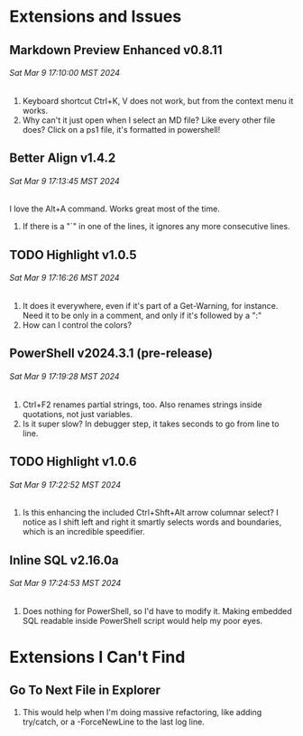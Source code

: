 # Extensions and Issues
## Markdown Preview Enhanced v0.8.11
###### Sat Mar 9 17:10:00 MST 2024
1. Keyboard shortcut Ctrl+K, V does not work, but from the context menu it works.
2. Why can't it just open when I select an MD file? Like every other file does? Click on a ps1 file, it's formatted in powershell!
   
## Better Align v1.4.2                                   
###### Sat Mar 9 17:13:45 MST 2024
I love the Alt+A command. Works great most of the time.
1. If there is a "`" in one of the lines, it ignores any more consecutive lines.

## TODO Highlight v1.0.5
###### Sat Mar 9 17:16:26 MST 2024
1. It does it everywhere, even if it's part of a Get-Warning, for instance. Need it to be only in a comment, and only if it's followed by a ":"
2. How can I control the colors?

## PowerShell v2024.3.1 (pre-release)
###### Sat Mar 9 17:19:28 MST 2024
1. Ctrl+F2 renames partial strings, too.  Also renames strings inside quotations, not just variables.
2. Is it super slow? In debugger step, it takes seconds to go from line to line.

## TODO Highlight v1.0.6
###### Sat Mar 9 17:22:52 MST 2024
1. Is this enhancing the included Ctrl+Shft+Alt arrow columnar select? I notice as I shift left and right it smartly selects words and boundaries, which is an incredible speedifier.

## Inline SQL v2.16.0a
###### Sat Mar 9 17:24:53 MST 2024
1. Does nothing for PowerShell, so I'd have to modify it. Making embedded SQL readable inside PowerShell script would help my poor eyes.

# Extensions I Can't Find
## Go To Next File in Explorer
1. This would help when I'm doing massive refactoring, like adding try/catch, or a -ForceNewLine to the last log line.

